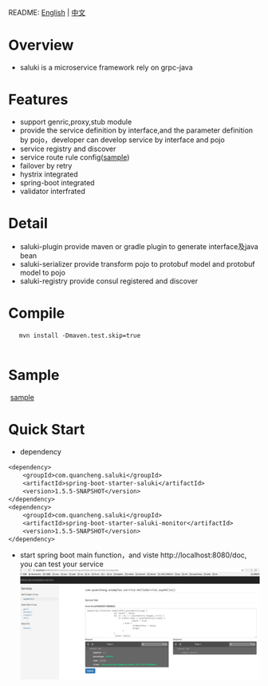 README: [English](https://github.com/linking12/saluki/blob/master/README.md) | [中文](https://github.com/linking12/saluki/blob/master/README-zh.md)

# Overview

* saluki is a microservice framework rely on grpc-java

# Features
* support genric,proxy,stub module 
* provide the service definition by interface,and the parameter definition by pojo，developer can develop service by interface and pojo
* service registry and discover
* service route rule config(<a href="http://dubbo.io/User+Guide-zh.htm#UserGuide-zh-%E8%B7%AF%E7%94%B1%E8%A7%84%E5%88%99">sample</a>)
* failover by retry
* hystrix integrated
* spring-boot integrated
* validator interfrated


# Detail

* saluki-plugin provide maven or gradle plugin to generate interface及java bean
* saluki-serializer provide transform pojo to protobuf model and  protobuf model to pojo
* saluki-registry provide consul registered and discover

# Compile
```
   mvn install -Dmaven.test.skip=true
   
```
# Sample
  <a href="https://github.com/linking12/saluki/tree/master/saluki-example">sample</a>
  
# Quick Start

* dependency

```
<dependency>
	<groupId>com.quancheng.saluki</groupId>
	<artifactId>spring-boot-starter-saluki</artifactId>
	<version>1.5.5-SNAPSHOT</version>
</dependency>
<dependency>
	<groupId>com.quancheng.saluki</groupId>
	<artifactId>spring-boot-starter-saluki-monitor</artifactId>
	<version>1.5.5-SNAPSHOT</version>
</dependency>
```

* start spring boot main function，and viste http://localhost:8080/doc, you can test your service
![login](./doc/service.jpeg)
